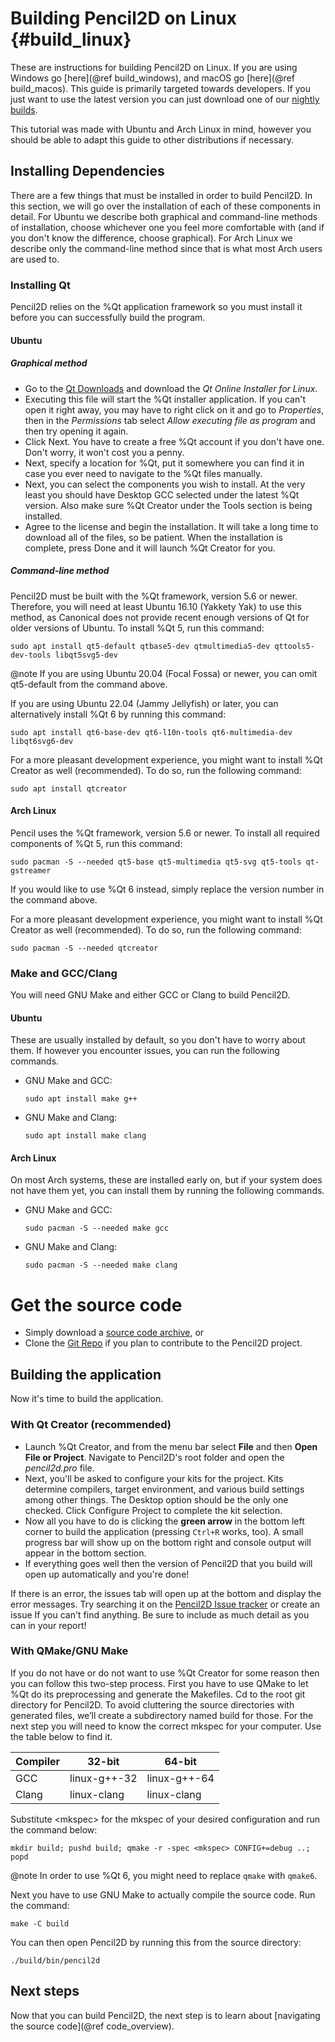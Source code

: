 Building Pencil2D on Linux {#build_linux}
==========================

These are instructions for building Pencil2D on Linux. If you are using Windows go [here](@ref build_windows), and macOS go [here](@ref build_macos). This guide is primarily targeted towards developers. If you just want to use the latest version you can just download one of our [nightly builds](https://www.pencil2d.org/download/nightly/).

This tutorial was made with Ubuntu and Arch Linux in mind, however you should be able to adapt this guide to other distributions if necessary.

## Installing Dependencies

There are a few things that must be installed in order to build Pencil2D. In this section, we will go over the installation of each of these components in detail. For Ubuntu we describe both graphical and command-line methods of installation, choose whichever one you feel more comfortable with (and if you don't know the difference, choose graphical). For Arch Linux we describe only the command-line method since that is what most Arch users are used to.

### Installing Qt

Pencil2D relies on the %Qt application framework so you must install it before you can successfully build the program.

#### Ubuntu

##### Graphical method

- Go to the [Qt Downloads](https://www.qt.io/download-qt-installer-oss) and download the *Qt Online Installer for Linux*.
- Executing this file will start the %Qt installer application. If you can't open it right away, you may have to right click on it and go to *Properties*, then in the *Permissions* tab select *Allow executing file as program* and then try opening it again.
- Click Next. You have to create a free %Qt account if you don't have one. Don't worry, it won't cost you a penny.
- Next, specify a location for %Qt, put it somewhere you can find it in case you ever need to navigate to the %Qt files manually.
- Next, you can select the components you wish to install. At the very least you should have Desktop GCC selected under the latest %Qt version. Also make sure %Qt Creator under the Tools section is being installed.
- Agree to the license and begin the installation. It will take a long time to download all of the files, so be patient. When the installation is complete, press Done and it will launch %Qt Creator for you.

##### Command-line method

Pencil2D must be built with the %Qt framework, version 5.6 or newer. Therefore, you will need at least Ubuntu 16.10 (Yakkety Yak) to use this method, as Canonical does not provide recent enough versions of Qt for older versions of Ubuntu. To install %Qt 5, run this command:

    sudo apt install qt5-default qtbase5-dev qtmultimedia5-dev qttools5-dev-tools libqt5svg5-dev

@note If you are using Ubuntu 20.04 (Focal Fossa) or newer, you can omit qt5-default from the command above.

If you are using Ubuntu 22.04 (Jammy Jellyfish) or later, you can alternatively install %Qt 6 by running this command:

    sudo apt install qt6-base-dev qt6-l10n-tools qt6-multimedia-dev libqt6svg6-dev

For a more pleasant development experience, you might want to install %Qt Creator as well (recommended). To do so, run the following command:

    sudo apt install qtcreator

#### Arch Linux

Pencil uses the %Qt framework, version 5.6 or newer. To install all required components of %Qt 5, run this command:

    sudo pacman -S --needed qt5-base qt5-multimedia qt5-svg qt5-tools qt-gstreamer

If you would like to use %Qt 6 instead, simply replace the version number in the command above.

For a more pleasant development experience, you might want to install %Qt Creator as well (recommended). To do so, run the following command:

    sudo pacman -S --needed qtcreator

### Make and GCC/Clang

You will need GNU Make and either GCC or Clang to build Pencil2D.

#### Ubuntu

These are usually installed by default, so you don't have to worry about them. If however you encounter issues, you can run the following commands.

- GNU Make and GCC:

      sudo apt install make g++

- GNU Make and Clang:

      sudo apt install make clang


#### Arch Linux

On most Arch systems, these are installed early on, but if your system does not have them yet, you can install them by running the following commands.

- GNU Make and GCC:

      sudo pacman -S --needed make gcc

- GNU Make and Clang:

      sudo pacman -S --needed make clang


# Get the source code

- Simply download a [source code archive](https://github.com/pencil2d/pencil/archive/master.zip), or
- Clone the [Git Repo](https://github.com/pencil2d/pencil.git) if you plan to contribute to the Pencil2D project.

## Building the application

Now it's time to build the application.

### With Qt Creator (recommended)

- Launch %Qt Creator, and from the menu bar select **File** and then **Open File or Project**. Navigate to Pencil2D's root folder and open the *pencil2d.pro* file.
- Next, you'll be asked to configure your kits for the project. Kits determine compilers, target environment, and various build settings among other things. The Desktop option should be the only one checked. Click Configure Project to complete the kit selection.
- Now all you have to do is clicking the **green arrow** in the bottom left corner to build the application (pressing `Ctrl+R` works, too). A small progress bar will show up on the bottom right and console output will appear in the bottom section.
- If everything goes well then the version of Pencil2D that you build will open up automatically and you're done!

If there is an error, the issues tab will open up at the bottom and display the error messages. Try searching it on the [Pencil2D Issue tracker](https://github.com/pencil2d/pencil/issues) or create an issue If you can't find anything. Be sure to include as much detail as you can in your report!

### With QMake/GNU Make

If you do not have or do not want to use %Qt Creator for some reason then you can follow this two-step process. First you have to use QMake to let %Qt do its preprocessing and generate the Makefiles. Cd to the root git directory for Pencil2D. To avoid cluttering the source directories with generated files, we’ll create a subdirectory named build for those. For the next step you will need to know the correct mkspec for your computer. Use the table below to find it.

| Compiler | 32-bit       | 64-bit       |
| -------- | ------------ | ------------ |
| GCC      | linux-g++-32 | linux-g++-64 |
| Clang    | linux-clang  | linux-clang  |

Substitute \<mkspec\> for the mkspec of your desired configuration and run the command below:

    mkdir build; pushd build; qmake -r -spec <mkspec> CONFIG+=debug ..; popd

@note In order to use %Qt 6, you might need to replace `qmake` with `qmake6`.

Next you have to use GNU Make to actually compile the source code. Run the command:

    make -C build

You can then open Pencil2D by running this from the source directory:

    ./build/bin/pencil2d

## Next steps

Now that you can build Pencil2D, the next step is to learn about [navigating the source code](@ref code_overview).
